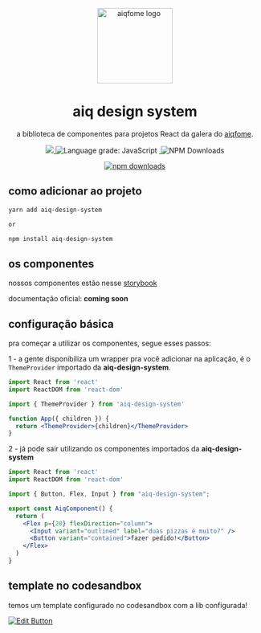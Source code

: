 <p align="center">
  <a href="https://aiqfome.com/" rel="noopener" target="_blank"><img width="150" src="https://www.suafranquia.com/views/sources/images/franquias/logos/271b399b0a004c781779ec805e8d7ab7.png" alt="aiqfome logo"></a></p>
</p>

<h1 align="center">aiq design system</h1>

<div align="center">

a biblioteca de componentes para projetos React da galera do [aiqfome](http://www.aiqfome.com).

<p align="center">
  <a aria-label="contributors graph" href="https://github.com/aiqfome/aiq-design-system/graphs/contributors">
    <img src="https://img.shields.io/github/contributors/aiqfome/aiq-design-system.svg">
  </a>
  
  <img alt="Language grade: JavaScript" src="https://img.shields.io/lgtm/grade/javascript/github/aiqfome/aiq-design-system.svg?logo=lgtm&logoWidth=18"/>
  
  <a aria-label="license" href="https://github.com/aiqfome/aiq-design-system/blob/master/LICENSE">
    <img src="https://img.shields.io/github/license/aiqfome/aiq-design-system.svg" alt="">
  </a>
  
  <img alt="NPM Downloads" src="https://img.shields.io/npm/dm/aiq-design-system.svg?style=flat"/>
  
  [![npm downloads](https://img.shields.io/npm/dm/aiq-design-system.svg)](https://www.npmjs.com/package/aiq-design-system)
</p>

</div>

## como adicionar ao projeto

```sh
yarn add aiq-design-system

or

npm install aiq-design-system
```

## os componentes

nossos componentes estão nesse [storybook](https://621085ba70b9d2003a142b7d-sotgtsiyud.chromatic.com/)

documentação oficial: **coming soon**

## configuração básica

pra começar a utilizar os componentes, segue esses passos:

1 - a gente disponibiliza um wrapper pra você adicionar na aplicação, é o `ThemeProvider` importado da **aiq-design-system**.

```jsx
import React from 'react'
import ReactDOM from 'react-dom'

import { ThemeProvider } from 'aiq-design-system'

function App({ children }) {
  return <ThemeProvider>{children}</ThemeProvider>
}
```

2 - já pode sair utilizando os componentes importados da **aiq-design-system**

```jsx
import React from 'react'
import ReactDOM from 'react-dom'

import { Button, Flex, Input } from "aiq-design-system";

export const AiqComponent() {
  return (
    <Flex p={20} flexDirection="column">
      <Input variant="outlined" label="duas pizzas é muito?" />
      <Button variant="contained">fazer pedido!</Button>
    </Flex>
  )
}

```

## template no codesandbox

temos um template configurado no codesandbox com a lib configurada!

[![Edit Button](https://codesandbox.io/static/img/play-codesandbox.svg)](https://codesandbox.io/s/aiq-design-system-yukfc)
